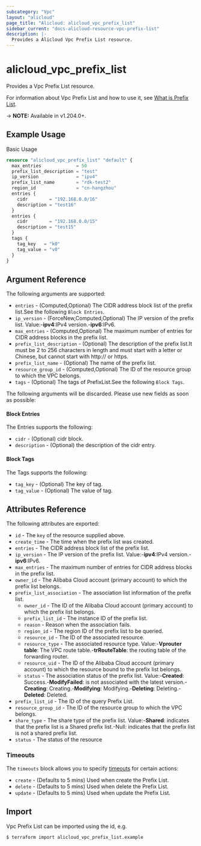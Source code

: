 ```yaml
---
subcategory: "Vpc"
layout: "alicloud"
page_title: "Alicloud: alicloud_vpc_prefix_list"
sidebar_current: "docs-alicloud-resource-vpc-prefix-list"
description: |-
  Provides a Alicloud Vpc Prefix List resource.
---
```


# alicloud_vpc_prefix_list

Provides a Vpc Prefix List resource.

For information about Vpc Prefix List and how to use it, see [What is Prefix List](https://www.alibabacloud.com/help/en/).

-> **NOTE:** Available in v1.204.0+.

## Example Usage

Basic Usage

```terraform
resource "alicloud_vpc_prefix_list" "default" {
  max_entries             = 50
  prefix_list_description = "test"
  ip_version              = "ipv4"
  prefix_list_name        = "rdk-test2"
  region_id               = "cn-hangzhou"
  entries {
    cidr        = "192.168.0.0/16"
    description = "test16"
  }
  entries {
    cidr        = "192.168.0.0/15"
    description = "test15"
  }
  tags {
    tag_key   = "k0"
    tag_value = "v0"
  }
}
```

## Argument Reference

The following arguments are supported:
* `entries` - (Computed,Optional) The CIDR address block list of the prefix list.See the following `Block Entries`.
* `ip_version` - (ForceNew,Computed,Optional) The IP version of the prefix list. Value:-**ipv4**:IPv4 version.-**ipv6**:IPv6.
* `max_entries` - (Computed,Optional) The maximum number of entries for CIDR address blocks in the prefix list.
* `prefix_list_description` - (Optional) The description of the prefix list.It must be 2 to 256 characters in length and must start with a letter or Chinese, but cannot start with http:// or https.
* `prefix_list_name` - (Optional) The name of the prefix list.
* `resource_group_id` - (Computed,Optional) The ID of the resource group to which the VPC belongs.
* `tags` - (Optional) The tags of PrefixList.See the following `Block Tags`.

The following arguments will be discarded. Please use new fields as soon as possible:

#### Block Entries

The Entries supports the following:
* `cidr` - (Optional) cidr block.
* `description` - (Optional) the description of the cidr entry.

#### Block Tags

The Tags supports the following:
* `tag_key` - (Optional) The key of tag.
* `tag_value` - (Optional) The value of tag.



## Attributes Reference

The following attributes are exported:
* `id` - The `key` of the resource supplied above.
* `create_time` - The time when the prefix list was created.
* `entries` - The CIDR address block list of the prefix list.
* `ip_version` - The IP version of the prefix list. Value:-**ipv4**:IPv4 version.-**ipv6**:IPv6.
* `max_entries` - The maximum number of entries for CIDR address blocks in the prefix list.
* `owner_id` - The Alibaba Cloud account (primary account) to which the prefix list belongs.
* `prefix_list_association` - The association list information of the prefix list.
  * `owner_id` - The ID of the Alibaba Cloud account (primary account) to which the prefix list belongs.
  * `prefix_list_id` - The instance ID of the prefix list.
  * `reason` - Reason when the association fails.
  * `region_id` - The region ID of the prefix list to be queried.
  * `resource_id` - The ID of the associated resource.
  * `resource_type` - The associated resource type. Value:-**Vprouter table**: The VPC route table.-**trRouteTable**: the routing table of the forwarding router.
  * `resource_uid` - The ID of the Alibaba Cloud account (primary account) to which the resource bound to the prefix list belongs.
  * `status` - The association status of the prefix list. Value:-**Created**: Success.-**ModifyFailed**: is not associated with the latest version.-**Creating**: Creating.-**Modifying**: Modifying.-**Deleting**: Deleting.-**Deleted**: Deleted.
* `prefix_list_id` - The ID of the query Prefix List.
* `resource_group_id` - The ID of the resource group to which the VPC belongs.
* `share_type` - The share type of the prefix list. Value:-**Shared**: indicates that the prefix list is a Shared prefix list.-Null: indicates that the prefix list is not a shared prefix list.
* `status` - The status of the resource

### Timeouts

The `timeouts` block allows you to specify [timeouts](https://www.terraform.io/docs/configuration-0-11/resources.html#timeouts) for certain actions:
* `create` - (Defaults to 5 mins) Used when create the Prefix List.
* `delete` - (Defaults to 5 mins) Used when delete the Prefix List.
* `update` - (Defaults to 5 mins) Used when update the Prefix List.

## Import

Vpc Prefix List can be imported using the id, e.g.

```shell
$ terraform import alicloud_vpc_prefix_list.example 
```